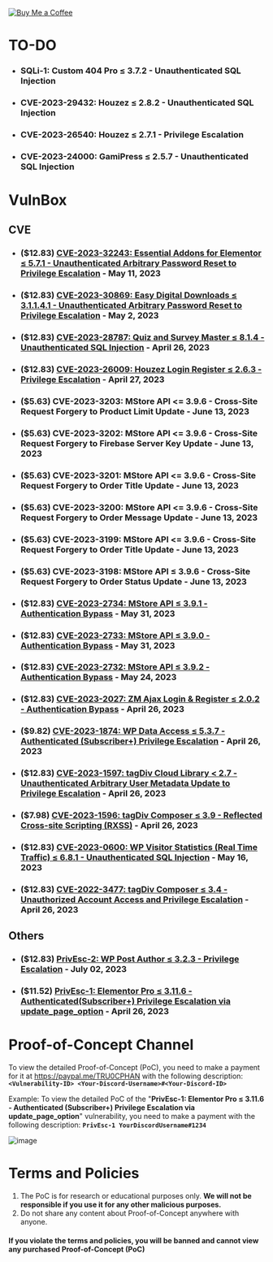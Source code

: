 [![Buy Me a Coffee](https://www.buymeacoffee.com/assets/img/custom_images/orange_img.png)](https://www.buymeacoffee.com/truocphan)

# TO-DO
- ### SQLi-1: Custom 404 Pro ≤ 3.7.2 - Unauthenticated SQL Injection
- ### CVE-2023-29432: Houzez ≤ 2.8.2 - Unauthenticated SQL Injection
- ### CVE-2023-26540: Houzez ≤ 2.7.1 - Privilege Escalation
- ### CVE-2023-24000: GamiPress ≤ 2.5.7 - Unauthenticated SQL Injection

# VulnBox
## CVE
- ### ($12.83) [CVE-2023-32243: Essential Addons for Elementor ≤ 5.7.1 - Unauthenticated Arbitrary Password Reset to Privilege Escalation](https://github.com/truocphan/VulnBox/tree/main/Boxes/CVE-2023-32243) - May 11, 2023
- ### ($12.83) [CVE-2023-30869: Easy Digital Downloads ≤ 3.1.1.4.1 - Unauthenticated Arbitrary Password Reset to Privilege Escalation](https://github.com/truocphan/VulnBox/tree/main/Boxes/CVE-2023-30869) - May 2, 2023
- ### ($12.83) [CVE-2023-28787: Quiz and Survey Master ≤ 8.1.4 - Unauthenticated SQL Injection](https://github.com/truocphan/VulnBox/tree/main/Boxes/CVE-2023-28787) - April 26, 2023
- ### ($12.83) [CVE-2023-26009: Houzez Login Register ≤ 2.6.3 - Privilege Escalation](https://github.com/truocphan/VulnBox/tree/main/Boxes/CVE-2023-26009) - April 27, 2023
- ### ($5.63) CVE-2023-3203: MStore API <= 3.9.6 - Cross-Site Request Forgery to Product Limit Update - June 13, 2023
- ### ($5.63) CVE-2023-3202: MStore API <= 3.9.6 - Cross-Site Request Forgery to Firebase Server Key Update - June 13, 2023
- ### ($5.63) CVE-2023-3201: MStore API <= 3.9.6 - Cross-Site Request Forgery to Order Title Update - June 13, 2023
- ### ($5.63) CVE-2023-3200: MStore API <= 3.9.6 - Cross-Site Request Forgery to Order Message Update - June 13, 2023
- ### ($5.63) CVE-2023-3199: MStore API <= 3.9.6 - Cross-Site Request Forgery to Order Title Update - June 13, 2023
- ### ($5.63) CVE-2023-3198: MStore API ≤ 3.9.6 - Cross-Site Request Forgery to Order Status Update - June 13, 2023
- ### ($12.83) [CVE-2023-2734: MStore API ≤ 3.9.1 - Authentication Bypass](https://github.com/truocphan/VulnBox/tree/main/Boxes/CVE-2023-2734) - May 31, 2023
- ### ($12.83) [CVE-2023-2733: MStore API ≤ 3.9.0 - Authentication Bypass](https://github.com/truocphan/VulnBox/tree/main/Boxes/CVE-2023-2733) - May 31, 2023
- ### ($12.83) [CVE-2023-2732: MStore API ≤ 3.9.2 - Authentication Bypass](https://github.com/truocphan/VulnBox/tree/main/Boxes/CVE-2023-2732) - May 24, 2023
- ### ($12.83) [CVE-2023-2027: ZM Ajax Login & Register ≤ 2.0.2 - Authentication Bypass](https://github.com/truocphan/VulnBox/tree/main/Boxes/CVE-2023-2027) - April 26, 2023
- ### ($9.82) [CVE-2023-1874: WP Data Access ≤ 5.3.7 - Authenticated (Subscriber+) Privilege Escalation](https://github.com/truocphan/VulnBox/tree/main/Boxes/CVE-2023-1874) - April 26, 2023
- ### ($12.83) [CVE-2023-1597: tagDiv Cloud Library < 2.7 - Unauthenticated Arbitrary User Metadata Update to Privilege Escalation](https://github.com/truocphan/VulnBox/tree/main/Boxes/CVE-2023-1597) - April 26, 2023
- ### ($7.98) [CVE-2023-1596: tagDiv Composer ≤ 3.9 - Reflected Cross-site Scripting (RXSS)](https://github.com/truocphan/VulnBox/tree/main/Boxes/CVE-2023-1596) - April 26, 2023
- ### ($12.83) [CVE-2023-0600: WP Visitor Statistics (Real Time Traffic) ≤ 6.8.1 - Unauthenticated SQL Injection](https://github.com/truocphan/VulnBox/tree/main/Boxes/CVE-2023-0600) - May 16, 2023
- ### ($12.83) [CVE-2022-3477: tagDiv Composer ≤ 3.4 - Unauthorized Account Access and Privilege Escalation](https://github.com/truocphan/VulnBox/tree/main/Boxes/CVE-2022-3477) - April 26, 2023

## Others
- ### ($12.83) [PrivEsc-2: WP Post Author ≤ 3.2.3 - Privilege Escalation](https://github.com/truocphan/VulnBox/tree/main/Boxes/PrivEsc-2) - July 02, 2023
- ### ($11.52) [PrivEsc-1: Elementor Pro ≤ 3.11.6 - Authenticated(Subscriber+) Privilege Escalation via update_page_option](https://github.com/truocphan/VulnBox/tree/main/Boxes/PrivEsc-1) - April 26, 2023

#
#
# Proof-of-Concept Channel
To view the detailed Proof-of-Concept (PoC), you need to make a payment for it at https://paypal.me/TRU0CPHAN with the following description: **`<Vulnerability-ID> <Your-Discord-Username>#<Your-Discord-ID>`**

Example: To view the detailed PoC of the "**PrivEsc-1: Elementor Pro ≤ 3.11.6 - Authenticated (Subscriber+) Privilege Escalation via update_page_option**" vulnerability, you need to make a payment with the following description: **`PrivEsc-1 YourDiscordUsername#1234`**

![image](https://github.com/truocphan/VulnBox/assets/57470560/f8dd2aec-7ab9-423f-b373-e805cfb796f4)

# Terms and Policies
1. The PoC is for research or educational purposes only. **We will not be responsible if you use it for any other malicious purposes.**
2. Do not share any content about Proof-of-Concept anywhere with anyone.

#### If you violate the terms and policies, you will be banned and cannot view any purchased Proof-of-Concept (PoC)

